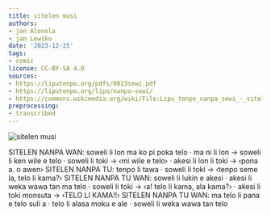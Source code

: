 ```yaml
---
title: sitelen musi
authors:
- jan Alonola
- jan Lewiku
date: '2023-12-25'
tags:
- comic
license: CC-BY-SA 4.0
sources:
- https://liputenpo.org/pdfs/0023sewi.pdf
- https://liputenpo.org/lipu/nanpa-sewi/
- https://commons.wikimedia.org/wiki/File:Lipu_tenpo_nanpa_sewi_-_sitelen_musi.png
preprocessing:
- transcribed
---
```


![sitelen musi](https://upload.wikimedia.org/wikipedia/commons/2/2d/Lipu_tenpo_nanpa_sewi_-_sitelen_musi.png)

SITELEN NANPA WAN: soweli li lon ma ko pi poka telo · ma ni li lon → soweli li ken wile e telo · soweli li toki → ‹mi wile e telo› · akesi li lon li toki → ‹pona a. o awen›
SITELEN NANPA TU: tenpo li tawa · soweli li toki → ‹tenpo seme la, telo li kama?›
SITELEN NANPA TU WAN: soweli li lukin e akesi · akesi li weka wawa tan ma telo · soweli li toki → ‹a! telo li kama, ala kama?› · akesi li toki monsuta → ‹TELO LI KAMA!!›
SITELEN NANPA TU WAN: ma telo li pana e telo suli a · telo li alasa moku e ale · soweli li weka wawa tan telo